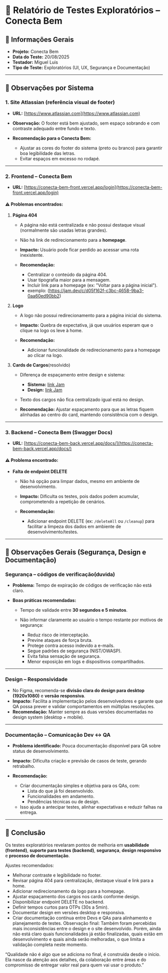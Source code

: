 # 📝 Relatório de Testes Exploratórios – Conecta Bem

## 🔹 Informações Gerais

* **Projeto:** Conecta Bem
* **Data do Teste:** 20/08/2025
* **Testador:** Miguel Luis
* **Tipo de Teste:** Exploratórios (UI, UX, Segurança e Documentação)

---

## 🔹 Observações por Sistema

### 1. **Site Atlassian (referência visual de footer)**

* **URL:** [https://www.atlassian.com](https://www.atlassian.com)
* **Observação:** O footer está bem ajustado, sem espaço sobrando e com contraste adequado entre fundo e texto.
* **Recomendação para o Conecta Bem:**

  * Ajustar as cores do footer do sistema (preto ou branco) para garantir boa legibilidade das letras.
  * Evitar espaços em excesso no rodapé.

---

### 2. **Frontend – Conecta Bem**

* **URL:** [https://conecta-bem-front.vercel.app/login](https://conecta-bem-front.vercel.app/login)

#### ⚠️ Problemas encontrados:

1. **Página 404**

   * A página não está centralizada e não possui destaque visual (normalmente são usadas letras grandes).
   * Não há link de redirecionamento para a **homepage**.
   * **Impacto:** Usuário pode ficar perdido ao acessar uma rota inexistente.
   * **Recomendação:**

     * Centralizar o conteúdo da página 404.
     * Usar tipografia maior para a mensagem.
     * Incluir link para a homepage (ex: "Voltar para a página inicial").
     * exemplo: (https://jam.dev/c/d05f162f-c3bc-4658-9ba3-0aa60ed90bb2)

2. **Logo**

   * A logo não possui redirecionamento para a página inicial do sistema.
   * **Impacto:** Quebra de expectativa, já que usuários esperam que o clique na logo os leve à home.
   * **Recomendação:**

     * Adicionar funcionalidade de redirecionamento para a homepage ao clicar na logo.

3. **Cards de Cargos**(resolvido)

   * Diferença de espaçamento entre design e sistema:

     * **Sistema:** [link Jam](https://jam.dev/c/af6b72e5-cb02-46f6-a683-a54ffc6108cc)
     * **Design:** [link Jam](https://jam.dev/c/08ed846d-bfd8-4616-af7a-8b2b7f61e2f7)
   * Texto dos cargos não fica centralizado igual está no design.
   * **Recomendação:** Ajustar espaçamento para que as letras fiquem alinhadas ao centro do card, mantendo consistência com o design.

---

### 3. **Backend – Conecta Bem (Swagger Docs)**

* **URL:** [https://conecta-bem-back.vercel.app/docs/](https://conecta-bem-back.vercel.app/docs/)

#### ⚠️ Problema encontrado:

* **Falta de endpoint DELETE**

  * Não há opção para limpar dados, mesmo em ambiente de desenvolvimento.
  * **Impacto:** Dificulta os testes, pois dados podem acumular, comprometendo a repetição de cenários.
  * **Recomendação:**

    * Adicionar endpoint DELETE (ex: `/deleteAll` ou `/cleanup`) para facilitar a limpeza dos dados em ambiente de desenvolvimento/testes.

---

## 🔹 Observações Gerais (Segurança, Design e Documentação)

### **Segurança – códigos de verificação**(duvida)

* **Problema:** Tempo de expiração de códigos de verificação não está claro.
* **Boas práticas recomendadas:**

  * Tempo de validade entre **30 segundos e 5 minutos**.
  * Não informar claramente ao usuário o tempo restante por motivos de segurança:

    * Reduz risco de interceptação.
    * Previne ataques de força bruta.
    * Protege contra acesso indevido a e-mails.
    * Segue padrões de segurança (NIST/OWASP).
    * Evita falsa sensação de segurança.
    * Menor exposição em logs e dispositivos compartilhados.

---

### **Design – Responsividade**

* No Figma, recomenda-se **divisão clara do design para desktop (1920x1080)** e **versão responsiva**.
* **Impacto:** Facilita a implementação pelos desenvolvedores e garante que QA possa prever e validar comportamentos em múltiplas resoluções.
* **Recomendação:** Manter sempre as duas versões documentadas no design system (desktop + mobile).

---

### **Documentação – Comunicação Dev ↔ QA**

* **Problema identificado:** Pouca documentação disponível para QA sobre status de desenvolvimento.
* **Impacto:** Dificulta criação e previsão de casos de teste, gerando retrabalho.
* **Recomendação:**

  * Criar documentação simples e objetiva para os QAs, com:
    * Lista do que já foi desenvolvido.
    * Funcionalidades em andamento.
    * Pendências técnicas ou de design.
  * Isso ajuda a antecipar testes, alinhar expectativas e reduzir falhas na entrega.

---

## 🔹 Conclusão

Os testes exploratórios revelaram pontos de melhoria em **usabilidade (frontend)**, **suporte para testes (backend)**, **segurança**, **design responsivo** e **processo de documentação**.

Ajustes recomendados:

* Melhorar contraste e legibilidade no footer.
* Revisar página 404 para centralização, destaque visual e link para a home.
* Adicionar redirecionamento da logo para a homepage.
* Ajustar espaçamento dos cargos nos cards conforme design.
* Disponibilizar endpoint DELETE no backend.
* Definir tempos curtos para OTPs (30s a 5min).
* Documentar design em versões desktop e responsiva.
* Criar documentação contínua entre Devs e QAs para alinhamento e planejamento de testes.
Observação final: Também foram percebidas mais inconsistências entre o design e o site desenvolvido. Porém, ainda não está claro quais funcionalidades já estão finalizadas, quais estão em desenvolvimento e quais ainda serão melhoradas, o que limita a validação completa neste momento.

“Qualidade não é algo que se adiciona no final, é construída desde o início. Ela nasce da atenção aos detalhes, da colaboração entre áreas e do compromisso de entregar valor real para quem vai usar o produto.”
